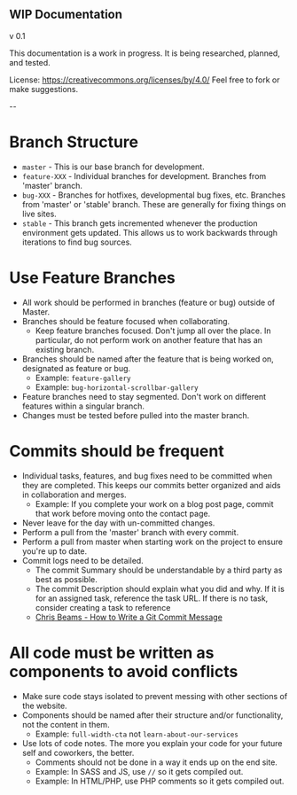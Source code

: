 
## WIP Documentation
v 0.1

This documentation is a work in progress. It is being researched, planned, and tested.

License: https://creativecommons.org/licenses/by/4.0/
Feel free to fork or make suggestions.

--

# Branch Structure

* `master` - This is our base branch for development.
* `feature-XXX` - Individual branches for development. Branches from 'master' branch.
* `bug-XXX` - Branches for hotfixes, developmental bug fixes, etc. Branches from 'master' or 'stable' branch. These are generally for fixing things on live sites.
* `stable` - This branch gets incremented whenever the production environment gets updated. This allows us to work backwards through iterations to find bug sources.


# Use Feature Branches

* All work should be performed in branches (feature or bug) outside of Master.
* Branches should be feature focused when collaborating.
	* Keep feature branches focused. Don't jump all over the place. In particular, do not perform work on another feature that has an existing branch.
* Branches should be named after the feature that is being worked on, designated as feature or bug.
	* Example: `feature-gallery`
	* Example: `bug-horizontal-scrollbar-gallery`
* Feature branches need to stay segmented. Don't work on different features within a singular branch.
* Changes must be tested before pulled into the master branch.


# Commits should be frequent

* Individual tasks, features, and bug fixes need to be committed when they are completed. This keeps our commits better organized and aids in collaboration and merges.
	* Example: If you complete your work on a blog post page, commit that work before moving onto the contact page.
* Never leave for the day with un-committed changes.
* Perform a pull from the 'master' branch with every commit.
* Perform a pull from master when starting work on the project to ensure you're up to date.
* Commit logs need to be detailed.
	* The commit Summary should be understandable by a third party as best as possible.
	* The commit Description should explain what you did and why. If it is for an assigned task, reference the task URL. If there is no task, consider creating a task to reference
	* [Chris Beams - How to Write a Git Commit Message](https://chris.beams.io/posts/git-commit/)


# All code must be written as components to avoid conflicts

* Make sure code stays isolated to prevent messing with other sections of the website.
* Components should be named after their structure and/or functionality, not the content in them.
	* Example: `full-width-cta` not `learn-about-our-services`
* Use lots of code notes. The more you explain your code for your future self and coworkers, the better.
	* Comments should not be done in a way it ends up on the end site.
	* Example: In SASS and JS, use `//` so it gets compiled out.
	* Example: In HTML/PHP, use PHP comments so it gets compiled out.
